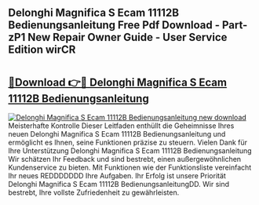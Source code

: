 ## Delonghi Magnifica S Ecam 11112B Bedienungsanleitung Free Pdf Download - Part-zP1 New Repair Owner Guide - User Service Edition wirCR

# <h2><a href="http://df0tiz.blite.top/?on=Delonghi+Magnifica+S+Ecam+11112B+Bedienungsanleitung">🔗Download 👉🔴 Delonghi Magnifica S Ecam 11112B Bedienungsanleitung</a></h2>

[![Delonghi Magnifica S Ecam 11112B Bedienungsanleitung new download](https://i.imgur.com/lujVjoI.png)](http://df0tiz.blite.top/?on=Delonghi+Magnifica+S+Ecam+11112B+Bedienungsanleitung)
Meisterhafte Kontrolle Dieser Leitfaden enthüllt die Geheimnisse Ihres neuen Delonghi Magnifica S Ecam 11112B Bedienungsanleitung und ermöglicht es Ihnen, seine Funktionen präzise zu steuern. Vielen Dank für Ihre Unterstützung Delonghi Magnifica S Ecam 11112B Bedienungsanleitung Wir schätzen Ihr Feedback und sind bestrebt, einen außergewöhnlichen Kundenservice zu bieten. Mit Funktionen wie der Funktionsliste vereinfacht Ihr neues REDDDDDDD Ihre Aufgaben. Ihr Erfolg ist unsere Priorität Delonghi Magnifica S Ecam 11112B BedienungsanleitungDD. Wir sind bestrebt, Ihre vollste Zufriedenheit zu gewährleisten.
